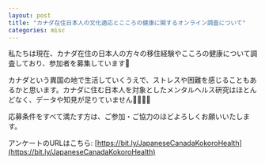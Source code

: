 ```yaml
---
layout: post
title: "カナダ在住日本人の文化適応とこころの健康に関するオンライン調査について"
categories: misc
---
```


私たちは現在、カナダ在住の日本人の方々の移住経験やこころの健康について調査しており、参加者を募集しています📣

カナダという異国の地で生活していくうえで、ストレスや困難を感じることもあるかと思います。カナダに住む日本人を対象としたメンタルヘルス研究はほとんどなく、データや知見が足りていません👩‍💻👨‍💻

応募条件をすべて満たす方は、ご参加・ご協力のほどよろしくお願いいたします。

アンケートのURLはこちら: [https://bit.ly/JapaneseCanadaKokoroHealth](https://bit.ly/JapaneseCanadaKokoroHealth)


<html>
<head>
    <title>Responsive PDF Display Example</title>
    <script src="https://cdnjs.cloudflare.com/ajax/libs/pdf.js/2.7.570/pdf.min.js"></script>
    <style>
        #pdf-canvas {
            width: 100%;
            display: none; /* Initially hide canvas */
        }
        iframe {
            width: 100%;
            height: 100vh;
            display: none; /* Initially hide iframe */
        }
    </style>
</head>
<body>

<canvas id="pdf-canvas"></canvas>
<iframe id="pdf-iframe" frameborder="0"></iframe>

<script>
var screenWidth = window.innerWidth || document.documentElement.clientWidth || document.body.clientWidth;

if (screenWidth < 768) {
    // For mobile devices, use PDF.js to display the PDF
    document.getElementById('pdf-canvas').style.display = 'block';

    var url = 'https://acculturationproject.github.io/assets/pdf/Cultural_Adjustment_and_Mental_Health%20Study_of_Japanese_Residents_in_Canada.pdf';
    pdfjsLib.getDocument(url).promise.then(function(pdfDoc) {
        pdfDoc.getPage(1).then(function(page) {
            var canvas = document.getElementById('pdf-canvas');
            var context = canvas.getContext('2d');
            var viewport = page.getViewport({scale: 1});
            var scale = screenWidth / viewport.width;
            var scaledViewport = page.getViewport({scale: scale});

            canvas.style.height = 'auto';

            // Adjust canvas size based on the scaled viewport
            canvas.height = scaledViewport.height;
            canvas.width = scaledViewport.width; // Use scaled viewport width

            var renderContext = {
                canvasContext: context,
                viewport: scaledViewport
            };
            page.render(renderContext);
        });
    });
} else {
        // パソコンの場合、iframeを使用してPDFを表示
        var iframe = document.getElementById('pdf-iframe');
        iframe.style.display = 'block';
        iframe.src = 'https://acculturationproject.github.io/assets/pdf/Cultural_Adjustment_and_Mental_Health%20Study_of_Japanese_Residents_in_Canada.pdf';
    }
</script>

</body>
</html>
